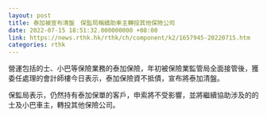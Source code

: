 ```yaml
---
layout: post
title: 泰加被宣布清盤　保監局稱續助車主轉投其他保險公司
date: 2022-07-15 18:51:32.000000000 +08:00
link: https://news.rthk.hk/rthk/ch/component/k2/1657945-20220715.htm
categories: rthk
---
```


營運包括的士、小巴等保險業務的泰加保險，年初被保險業監管局全面接管後，獲委任處理的會計師樓今日表示，泰加保險資不抵債，宣布將泰加清盤。

保監局表示，仍然持有泰加保單的客戶，申索將不受影響，並將繼續協助涉及的的士及小巴車主，轉投其他保險公司。
